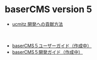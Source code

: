 # baserCMS version 5

- [ucmitz 開発への貢献方法](https://baserproject.github.io/5/ucmitz/index)

　
- [baserCMS５ユーザーガイド（作成中）](https://baserproject.github.io/5/user)
- [baserCMS５開発ガイド（作成中）](https://baserproject.github.io/5/developer/index)
